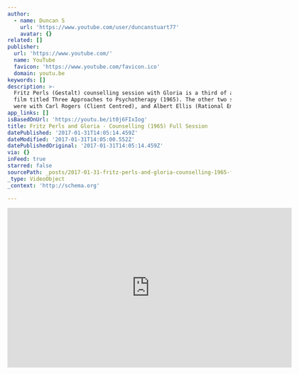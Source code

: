 ```yaml
---
author:
  - name: Duncan S
    url: 'https://www.youtube.com/user/duncanstuart77'
    avatar: {}
related: []
publisher:
  url: 'https://www.youtube.com/'
  name: YouTube
  favicon: 'https://www.youtube.com/favicon.ico'
  domain: youtu.be
keywords: []
description: >-
  Fritz Perls (Gestalt) counselling session with Gloria is a third of a training
  film titled Three Approaches to Psychotherapy (1965). The other two sessions
  were with Carl Rogers (Client Centred), and Albert Ellis (Rational Emotive).
app_links: []
isBasedOnUrl: 'https://youtu.be/it0j6FIxIog'
title: Fritz Perls and Gloria - Counselling (1965) Full Session
datePublished: '2017-01-31T14:05:14.459Z'
dateModified: '2017-01-31T14:05:00.552Z'
datePublishedOriginal: '2017-01-31T14:05:14.459Z'
via: {}
inFeed: true
starred: false
sourcePath: _posts/2017-01-31-fritz-perls-and-gloria-counselling-1965-full-session.md
_type: VideoObject
_context: 'http://schema.org'

---
```

<iframe src="https://cdn.embedly.com/widgets/media.html?src=https%3A%2F%2Fwww.youtube.com%2Fembed%2Fit0j6FIxIog%3Ffeature%3Doembed&amp;url=http%3A%2F%2Fwww.youtube.com%2Fwatch%3Fv%3Dit0j6FIxIog&amp;image=https%3A%2F%2Fi.ytimg.com%2Fvi%2Fit0j6FIxIog%2Fhqdefault.jpg&amp;key=b7d04c9b404c499eba89ee7072e1c4f7&amp;type=text%2Fhtml&amp;schema=youtube" width="640" height="360" scrolling="no" frameborder="0" allowfullscreen="" style=""></iframe>